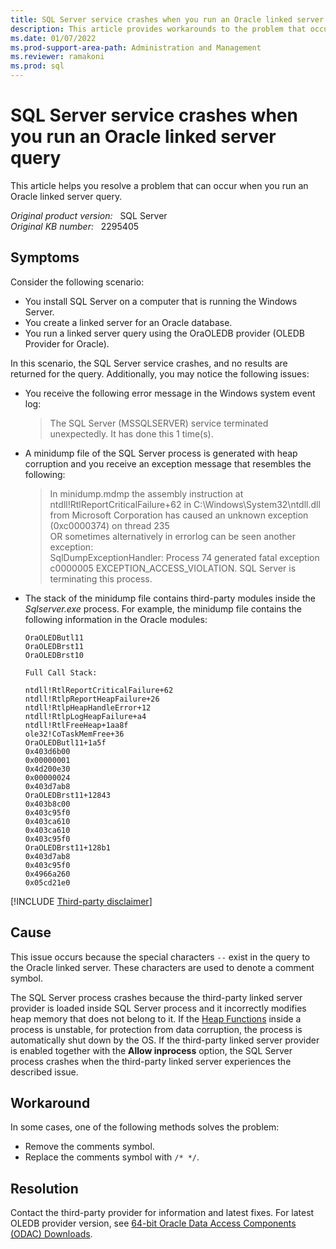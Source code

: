 ```yaml
---
title: SQL Server service crashes when you run an Oracle linked server query
description: This article provides workarounds to the problem that occurs when you run an Oracle linked server query.
ms.date: 01/07/2022
ms.prod-support-area-path: Administration and Management
ms.reviewer: ramakoni
ms.prod: sql
---
```

# SQL Server service crashes when you run an Oracle linked server query

This article helps you resolve a problem that can occur when you run an Oracle linked server query.

_Original product version:_ &nbsp; SQL Server  
_Original KB number:_ &nbsp; 2295405

## Symptoms

Consider the following scenario:

- You install SQL Server on a computer that is running the Windows Server.
- You create a linked server for an Oracle database.
- You run a linked server query using the OraOLEDB provider (OLEDB Provider for Oracle).

In this scenario, the SQL Server service crashes, and no results are returned for the query. Additionally, you may notice the following issues:

- You receive the following error message in the Windows system event log:

  > The SQL Server (MSSQLSERVER) service terminated unexpectedly. It has done this 1 time(s).

- A minidump file of the SQL Server process is generated with heap corruption and you receive an exception message that resembles the following:

  > In minidump.mdmp the assembly instruction at ntdll!RtlReportCriticalFailure+62 in C:\Windows\System32\ntdll.dll from Microsoft Corporation has caused an unknown exception (0xc0000374) on thread 235  
  OR sometimes alternatively in errorlog can be seen another exception:  
  SqlDumpExceptionHandler: Process 74 generated fatal exception c0000005 EXCEPTION_ACCESS_VIOLATION. SQL Server is terminating this process.

- The stack of the minidump file contains third-party modules inside the *Sqlserver.exe* process. For example, the minidump file contains the following information in the Oracle modules:

    ```console
    OraOLEDButl11
    OraOLEDBrst11
    OraOLEDBrst10

    Full Call Stack:

    ntdll!RtlReportCriticalFailure+62 
    ntdll!RtlpReportHeapFailure+26 
    ntdll!RtlpHeapHandleError+12 
    ntdll!RtlpLogHeapFailure+a4 
    ntdll!RtlFreeHeap+1aa8f 
    ole32!CoTaskMemFree+36 
    OraOLEDButl11+1a5f 
    0x403d6b00 
    0x00000001 
    0x4d200e30 
    0x00000024 
    0x403d7ab8 
    OraOLEDBrst11+12843 
    0x403b8c00 
    0x403c95f0 
    0x403ca610 
    0x403ca610 
    0x403c95f0 
    OraOLEDBrst11+128b1 
    0x403d7ab8 
    0x403c95f0 
    0x4966a260 
    0x05cd21e0 
    ```

[!INCLUDE [Third-party disclaimer](../../includes/third-party-disclaimer.md)]

## Cause

This issue occurs because the special characters `--` exist in the query to the Oracle linked server. These characters are used to denote a comment symbol.

The SQL Server process crashes because the third-party linked server provider is loaded inside SQL Server process and it incorrectly modifies heap memory that does not belong to it. If the [Heap Functions](/windows/win32/memory/heap-functions) inside a process is unstable, for protection from data corruption, the process is automatically shut down by the OS. If the third-party linked server provider is enabled together with the **Allow inprocess** option, the SQL Server process crashes when the third-party linked server experiences the described issue.

## Workaround

In some cases, one of the following methods solves the problem:

- Remove the comments symbol.
- Replace the comments symbol with `/* */`.

## Resolution

Contact the third-party provider for information and latest fixes. For latest OLEDB provider version, see [64-bit Oracle Data Access Components (ODAC) Downloads](https://www.oracle.com/database/technologies/odac-downloads.html).
